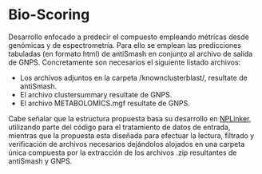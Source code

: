 # Bio-Scoring
Desarrollo enfocado a predecir el compuesto empleando métricas desde genómicas y de espectrometría.
Para ello se emplean las predicciones tabuladas (en formato html) de antiSmash en conjunto al archivo de salida de GNPS. Concretamente son necesarios el siguiente listado archivos:
  - Los archivos adjuntos en la carpeta /knownclusterblast/, resultate de antiSmash.
  - El archivo clustersummary resultate de GNPS.
  - El archivo METABOLOMICS.mgf resultate de GNPS.

Cabe señalar que la estructura propuesta basa su desarrollo en [NPLinker](https://github.com/sdrogers/nplinker), utilizando parte del código para el tratamiento de datos de entrada, mientras que la propuesta esta diseñada para efectuar la lectura, filtrado y verificación de archivos necesarios dejándolos alojados en una carpeta única compuesta por la extracción de los archivos .zip resultantes de antiSmash y GNPS.
